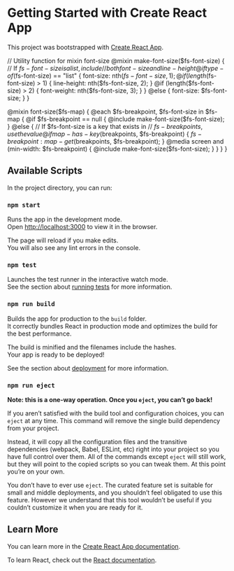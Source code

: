 # Getting Started with Create React App

This project was bootstrapped with [Create React App](https://github.com/facebook/create-react-app).

// Utility function for mixin font-size
@mixin make-font-size($fs-font-size) {
  // If $fs-font-size is a list, include
  // both font-size and line-height
  @if type-of($fs-font-size) == "list" {
    font-size: nth($fs-font-size, 1);
    @if (length($fs-font-size) > 1) {
      line-height: nth($fs-font-size, 2);
    }
    @if (length($fs-font-size) > 2) {
      font-weight: nth($fs-font-size, 3);
    }
  } @else {
    font-size: $fs-font-size;
  }
}

@mixin font-size($fs-map) {
  @each $fs-breakpoint, $fs-font-size in $fs-map {
    @if $fs-breakpoint == null {
      @include make-font-size($fs-font-size);
    } @else {
      // If $fs-font-size is a key that exists in
      // $fs-breakpoints, use the value
      @if map-has-key($breakpoints, $fs-breakpoint) {
        $fs-breakpoint: map-get($breakpoints, $fs-breakpoint);
      }
      @media screen and (min-width: $fs-breakpoint) {
        @include make-font-size($fs-font-size);
      }
    }
  }
}

## Available Scripts

In the project directory, you can run:

### `npm start`

Runs the app in the development mode.\
Open [http://localhost:3000](http://localhost:3000) to view it in the browser.

The page will reload if you make edits.\
You will also see any lint errors in the console.

### `npm test`

Launches the test runner in the interactive watch mode.\
See the section about [running tests](https://facebook.github.io/create-react-app/docs/running-tests) for more information.

### `npm run build`

Builds the app for production to the `build` folder.\
It correctly bundles React in production mode and optimizes the build for the best performance.

The build is minified and the filenames include the hashes.\
Your app is ready to be deployed!

See the section about [deployment](https://facebook.github.io/create-react-app/docs/deployment) for more information.

### `npm run eject`

**Note: this is a one-way operation. Once you `eject`, you can’t go back!**

If you aren’t satisfied with the build tool and configuration choices, you can `eject` at any time. This command will remove the single build dependency from your project.

Instead, it will copy all the configuration files and the transitive dependencies (webpack, Babel, ESLint, etc) right into your project so you have full control over them. All of the commands except `eject` will still work, but they will point to the copied scripts so you can tweak them. At this point you’re on your own.

You don’t have to ever use `eject`. The curated feature set is suitable for small and middle deployments, and you shouldn’t feel obligated to use this feature. However we understand that this tool wouldn’t be useful if you couldn’t customize it when you are ready for it.

## Learn More

You can learn more in the [Create React App documentation](https://facebook.github.io/create-react-app/docs/getting-started).

To learn React, check out the [React documentation](https://reactjs.org/).
